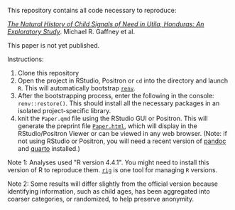 This repository contains all code necessary to reproduce:

[*The Natural History of Child Signals of Need in Utila, Honduras: An Exploratory Study*](https://michaelrgaffney.github.io/utilasignaling/). Michael R. Gaffney et al.

This paper is not yet published.

Instructions:

1.  Clone this repository
2.  Open the project in RStudio, Positron or `cd` into the directory and launch `R`. This will automatically bootstrap [`renv`](https://rstudio.github.io/renv/index.html).
3.  After the bootstrapping process, enter the following in the console: `renv::restore()`. This should install all the necessary packages in an isolated project-specific library.
4.  knit the `Paper.qmd` file using the RStudio GUI or Positron. This will generate the preprint file [`Paper.html`](https://michaelrgaffney.github.io/utilasignaling/), which will display in the RStudio/Positron Viewer or can be viewed in any web browser. (Note: if not using RStudio or Positron, you will need a recent version of [pandoc](https://pandoc.org) and [quarto](https://quarto.org) installed.)

Note 1: Analyses used "R version 4.4.1". You might need to install this version of R to reproduce them. [`rig`](https://github.com/r-lib/rig) is one tool for managing `R` versions.

Note 2: Some results will differ slightly from the official version because identifying information, such as child ages, has been aggregated into coarser categories, or randomized, to help preserve anonymity.
